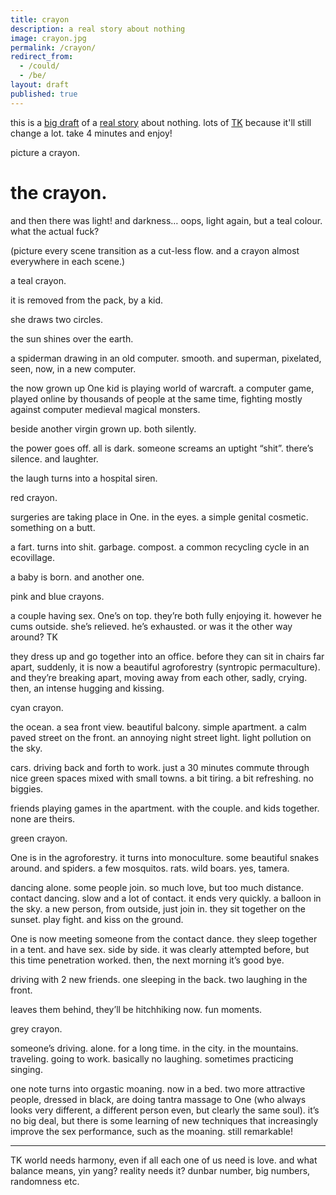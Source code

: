 ```yaml
---
title: crayon
description: a real story about nothing
image: crayon.jpg
permalink: /crayon/
redirect_from:
  - /could/
  - /be/
layout: draft
published: true
---
```


this is a [big draft](https://medium.com/@e339ab942529/3723dd82f169?sk=) of a [real story](/story) about nothing. lots of [TK](/TK) because it'll still change a lot. take 4 minutes and enjoy!

picture a crayon.

# the crayon.

and then there was light! and darkness… oops, light again, but a teal colour. what the actual fuck?

(picture every scene transition as a cut-less flow. and a crayon almost everywhere in each scene.)

a teal crayon.

it is removed from the pack, by a kid.

she draws two circles.

the sun shines over the earth.

a spiderman drawing in an old computer. smooth. and superman, pixelated, seen, now, in a new computer.

the now grown up One kid is playing world of warcraft. a computer game, played online by thousands of people at the same time, fighting mostly against computer medieval magical monsters.

beside another virgin grown up. both silently.

the power goes off. all is dark. someone screams an uptight “shit”. there’s silence. and laughter.

the laugh turns into a hospital siren.

red crayon.

surgeries are taking place in One. in the eyes. a simple genital cosmetic. something on a butt.

a fart. turns into shit. garbage. compost. a common recycling cycle in an ecovillage.

a baby is born. and another one.

pink and blue crayons.

a couple having sex. One’s on top. they’re both fully enjoying it. however he cums outside. she’s relieved. he’s exhausted. or was it the other way around? TK

they dress up and go together into an office. before they can sit in chairs far apart, suddenly, it is now a beautiful agroforestry (syntropic permaculture). and they’re breaking apart, moving away from each other, sadly, crying. then, an intense hugging and kissing. 

cyan crayon.

the ocean. a sea front view. beautiful balcony. simple apartment. a calm paved street on the front. an annoying night street light. light pollution on the sky.

cars. driving back and forth to work. just a 30 minutes commute through nice green spaces mixed with small towns. a bit tiring. a bit refreshing. no biggies.

friends playing games in the apartment. with the couple. and kids together. none are theirs.

green crayon.

One is in the agroforestry. it turns into monoculture. some beautiful snakes around. and spiders. a few mosquitos. rats. wild boars. yes, tamera.

dancing alone. some people join. so much love, but too much distance. contact dancing. slow and a lot of contact. it ends very quickly. a balloon in the sky. a new person, from outside, just join in. they sit together on the sunset. play fight. and kiss on the ground.

One is now meeting someone from the contact dance. they sleep together in a tent. and have sex. side by side. it was clearly attempted before, but this time penetration worked. then, the next morning it’s good bye.

driving with 2 new friends. one sleeping in the back. two laughing in the front.

leaves them behind, they’ll be hitchhiking now. fun moments.

grey crayon.

someone’s driving. alone. for a long time. in the city. in the mountains. traveling. going to work. basically no laughing. sometimes practicing singing.

one note turns into orgastic moaning. now in a bed. two more attractive people, dressed in black, are doing tantra massage to One (who always looks very different, a different person even, but clearly the same soul). it’s no big deal, but there is some learning of new techniques that increasingly improve the sex performance, such as the moaning. still remarkable!

---
TK world needs harmony, even if all each one of us need is love. and what balance means, yin yang? reality needs it? dunbar number, big numbers, randomness etc.
